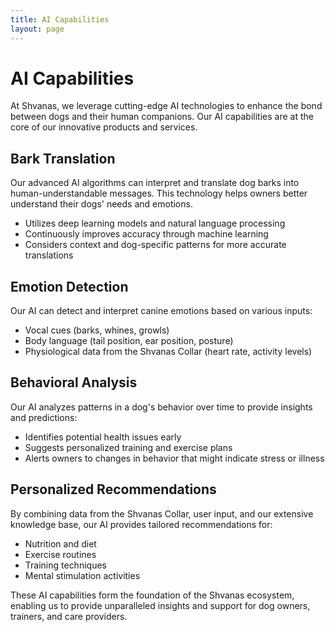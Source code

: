 ```yaml
---
title: AI Capabilities
layout: page
---
```


# AI Capabilities

At Shvanas, we leverage cutting-edge AI technologies to enhance the bond between dogs and their human companions. Our AI capabilities are at the core of our innovative products and services.

## Bark Translation

Our advanced AI algorithms can interpret and translate dog barks into human-understandable messages. This technology helps owners better understand their dogs' needs and emotions.

- Utilizes deep learning models and natural language processing
- Continuously improves accuracy through machine learning
- Considers context and dog-specific patterns for more accurate translations

## Emotion Detection

Our AI can detect and interpret canine emotions based on various inputs:

- Vocal cues (barks, whines, growls)
- Body language (tail position, ear position, posture)
- Physiological data from the Shvanas Collar (heart rate, activity levels)

## Behavioral Analysis

Our AI analyzes patterns in a dog's behavior over time to provide insights and predictions:

- Identifies potential health issues early
- Suggests personalized training and exercise plans
- Alerts owners to changes in behavior that might indicate stress or illness

## Personalized Recommendations

By combining data from the Shvanas Collar, user input, and our extensive knowledge base, our AI provides tailored recommendations for:

- Nutrition and diet
- Exercise routines
- Training techniques
- Mental stimulation activities

These AI capabilities form the foundation of the Shvanas ecosystem, enabling us to provide unparalleled insights and support for dog owners, trainers, and care providers.
